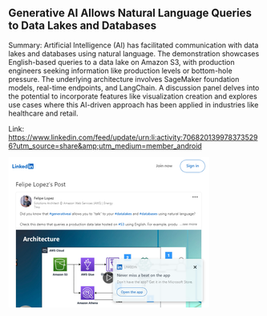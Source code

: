 ## Generative AI Allows Natural Language Queries to Data Lakes and Databases
Summary: Artificial Intelligence (AI) has facilitated communication with data lakes and databases using natural language. The demonstration showcases English-based queries to a data lake on Amazon S3, with production engineers seeking information like production levels or bottom-hole pressure. The underlying architecture involves SageMaker foundation models, real-time endpoints, and LangChain. A discussion panel delves into the potential to incorporate features like visualization creation and explores use cases where this AI-driven approach has been applied in industries like healthcare and retail.

Link: https://www.linkedin.com/feed/update/urn:li:activity:7068201399783735296?utm_source=share&amp;utm_medium=member_android

<img src="/img/0cbdc01a-c2f7-4a70-ae29-1cfca8aeaed1.png" width="400" />
<br/><br/>

